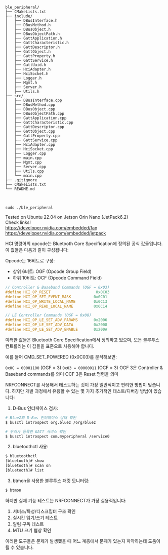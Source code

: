 ```
ble_peripheral/
├── CMakeLists.txt
├── include/
│   ├── DBusInterface.h
│   ├── DBusMethod.h
│   ├── DBusObject.h
│   ├── DBusObjectPath.h
│   ├── GattApplication.h
│   ├── GattCharacteristic.h
│   ├── GattDescriptor.h
│   ├── GattObject.h
│   ├── GattProperty.h
│   ├── GattService.h
│   ├── GattUuid.h
│   ├── HciAdapter.h
│   ├── HciSocket.h
│   ├── Logger.h
│   ├── Mgmt.h
│   ├── Server.h
│   ├── Utils.h
├── src/
│   ├── DBusInterface.cpp
│   ├── DBusMethod.cpp
│   ├── DBusObject.cpp
│   ├── DBusObjectPath.cpp
│   ├── GattApplication.cpp
│   ├── GattCharacteristic.cpp
│   ├── GattDescriptor.cpp
│   ├── GattObject.cpp
│   ├── GattProperty.cpp
│   ├── GattService.cpp
│   ├── HciAdapter.cpp
│   ├── HciSocket.cpp
│   ├── Logger.cpp
│   ├── main.cpp
│   ├── Mgmt.cpp
│   ├── Server.cpp
│   ├── Utils.cpp
│   └── main.cpp
├── .gitignore
├── CMakeLists.txt
└── README.md
```
<br>

`sudo ./ble_peripheral`



Tested on Ubuntu 22.04 on Jetson Orin Nano (JetPack6.2)<br>
Check links!<br>
https://developer.nvidia.com/embedded/faq<br>
https://developer.nvidia.com/embedded/jetpack<br>




HCI 명령어의 opcode는 Bluetooth Core Specification에 정의된 공식 값들입니다. 이 값들은 다음과 같이 구성됩니다:

Opcode는 16비트로 구성:
- 상위 6비트: OGF (Opcode Group Field)
- 하위 10비트: OCF (Opcode Command Field)
```cpp
// Controller & Baseband Commands (OGF = 0x03)
#define HCI_OP_RESET                    0x0C03
#define HCI_OP_SET_EVENT_MASK          0x0C01
#define HCI_OP_WRITE_LOCAL_NAME        0x0C13
#define HCI_OP_READ_LOCAL_NAME         0x0C14

// LE Controller Commands (OGF = 0x08)
#define HCI_OP_LE_SET_ADV_PARAMS       0x2006
#define HCI_OP_LE_SET_ADV_DATA         0x2008
#define HCI_OP_LE_SET_ADV_ENABLE       0x200A
```
이러한 값들은 Bluetooth Core Specification에서 정의하고 있으며, 모든 블루투스 컨트롤러는 이 값들을 표준으로 사용해야 합니다.

예를 들어 CMD_SET_POWERED (0x0C03)를 분석해보면:

`0x0C = 00001100` (OGF = 3)
`0x03 = 00000011` (OCF = 3)
OGF 3은 Controller & Baseband commands를 의미
OCF 3은 Reset 명령을 의미










NRFCONNECT를 사용해서 테스트하는 것이 가장 일반적이고 편리한 방법이 맞습니다. 하지만 개발 과정에서 유용할 수 있는 몇 가지 추가적인 테스트/디버깅 방법이 있습니다:

1. D-Bus 인터페이스 검사:
```bash
# BlueZ의 D-Bus 인터페이스 상태 확인
$ busctl introspect org.bluez /org/bluez

# 우리가 등록한 GATT 서비스 확인
$ busctl introspect com.myperipheral /service0
```

2. bluetoothctl 사용:
```bash
$ bluetoothctl
[bluetooth]# show
[bluetooth]# scan on
[bluetooth]# list
```

3. btmon을 사용한 블루투스 패킷 모니터링:
```bash
$ btmon
```

하지만 실제 기능 테스트는 NRFCONNECT가 가장 실용적입니다:
1. 서비스/특성/디스크립터 구조 확인
2. 실시간 읽기/쓰기 테스트
3. 알림 구독 테스트
4. MTU 크기 협상 확인

이러한 도구들은 문제가 발생했을 때 어느 계층에서 문제가 있는지 파악하는데 도움이 될 수 있습니다.